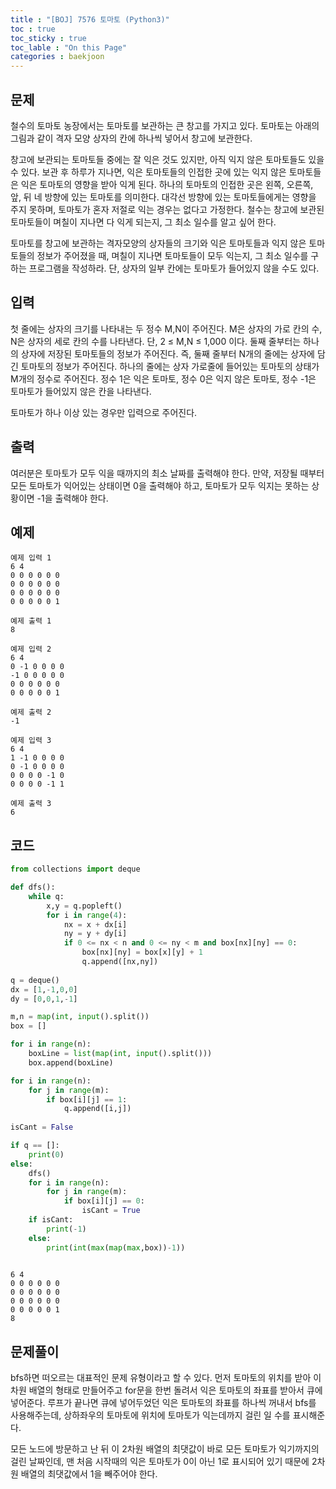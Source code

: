```yaml
---
title : "[BOJ] 7576 토마토 (Python3)"
toc : true
toc_sticky : true
toc_lable : "On this Page"
categories : baekjoon
---
```

## 문제
철수의 토마토 농장에서는 토마토를 보관하는 큰 창고를 가지고 있다. 토마토는 아래의 그림과 같이 격자 모양 상자의 칸에 하나씩 넣어서 창고에 보관한다. 

창고에 보관되는 토마토들 중에는 잘 익은 것도 있지만, 아직 익지 않은 토마토들도 있을 수 있다. 보관 후 하루가 지나면, 익은 토마토들의 인접한 곳에 있는 익지 않은 토마토들은 익은 토마토의 영향을 받아 익게 된다. 하나의 토마토의 인접한 곳은 왼쪽, 오른쪽, 앞, 뒤 네 방향에 있는 토마토를 의미한다. 대각선 방향에 있는 토마토들에게는 영향을 주지 못하며, 토마토가 혼자 저절로 익는 경우는 없다고 가정한다. 철수는 창고에 보관된 토마토들이 며칠이 지나면 다 익게 되는지, 그 최소 일수를 알고 싶어 한다.

토마토를 창고에 보관하는 격자모양의 상자들의 크기와 익은 토마토들과 익지 않은 토마토들의 정보가 주어졌을 때, 며칠이 지나면 토마토들이 모두 익는지, 그 최소 일수를 구하는 프로그램을 작성하라. 단, 상자의 일부 칸에는 토마토가 들어있지 않을 수도 있다.

## 입력
첫 줄에는 상자의 크기를 나타내는 두 정수 M,N이 주어진다. M은 상자의 가로 칸의 수, N은 상자의 세로 칸의 수를 나타낸다. 단, 2 ≤ M,N ≤ 1,000 이다. 둘째 줄부터는 하나의 상자에 저장된 토마토들의 정보가 주어진다. 즉, 둘째 줄부터 N개의 줄에는 상자에 담긴 토마토의 정보가 주어진다. 하나의 줄에는 상자 가로줄에 들어있는 토마토의 상태가 M개의 정수로 주어진다. 정수 1은 익은 토마토, 정수 0은 익지 않은 토마토, 정수 -1은 토마토가 들어있지 않은 칸을 나타낸다.

토마토가 하나 이상 있는 경우만 입력으로 주어진다.
## 출력
여러분은 토마토가 모두 익을 때까지의 최소 날짜를 출력해야 한다. 만약, 저장될 때부터 모든 토마토가 익어있는 상태이면 0을 출력해야 하고, 토마토가 모두 익지는 못하는 상황이면 -1을 출력해야 한다.
## 예제
```
예제 입력 1  
6 4
0 0 0 0 0 0
0 0 0 0 0 0
0 0 0 0 0 0
0 0 0 0 0 1

예제 출력 1  
8

예제 입력 2  
6 4
0 -1 0 0 0 0
-1 0 0 0 0 0
0 0 0 0 0 0
0 0 0 0 0 1

예제 출력 2  
-1

예제 입력 3  
6 4
1 -1 0 0 0 0
0 -1 0 0 0 0
0 0 0 0 -1 0
0 0 0 0 -1 1

예제 출력 3  
6
```

## 코드


```python
from collections import deque

def dfs():
    while q:
        x,y = q.popleft()
        for i in range(4):
            nx = x + dx[i]
            ny = y + dy[i]
            if 0 <= nx < n and 0 <= ny < m and box[nx][ny] == 0:
                box[nx][ny] = box[x][y] + 1
                q.append([nx,ny])
                
q = deque()
dx = [1,-1,0,0]
dy = [0,0,1,-1]

m,n = map(int, input().split())
box = []

for i in range(n):
    boxLine = list(map(int, input().split()))
    box.append(boxLine)

for i in range(n):
    for j in range(m):
        if box[i][j] == 1:
            q.append([i,j])
            
isCant = False

if q == []:
    print(0)
else:
    dfs()
    for i in range(n):
        for j in range(m):
            if box[i][j] == 0:
                isCant = True
    if isCant:
        print(-1)
    else:
        print(int(max(map(max,box))-1))
            

```

    6 4
    0 0 0 0 0 0
    0 0 0 0 0 0
    0 0 0 0 0 0
    0 0 0 0 0 1
    8


## 문제풀이
bfs하면 떠오르는 대표적인 문제 유형이라고 할 수 있다.
먼저 토마토의 위치를 받아 이차원 배열의 형태로 만들어주고 for문을 한번 돌려서 익은 토마토의 좌표를 받아서 큐에 넣어준다. 루프가 끝나면 큐에 넣어두었던 익은 토마토의 좌표를 하나씩 꺼내서 bfs를 사용해주는데, 상하좌우의 토마토에 위치에 토마토가 익는데까지 걸린 일 수를 표시해준다.

모든 노드에 방문하고 난 뒤 이 2차원 배열의 최댓값이 바로 모든 토마토가 익기까지의 걸린 날짜인데, 맨 처음 시작때의 익은 토마토가 0이 아닌 1로 표시되어 있기 때문에 2차원 배열의 최댓값에서 1을 빼주어야 한다.
